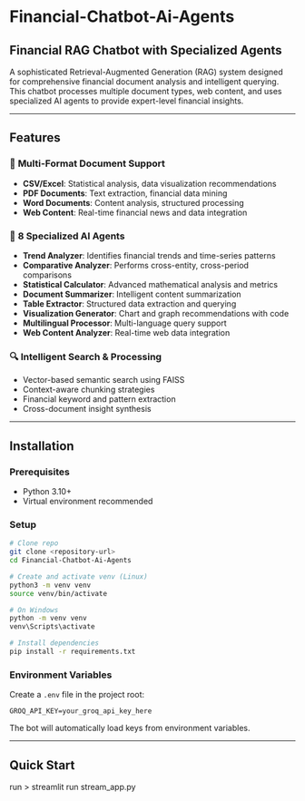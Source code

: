 # Financial-Chatbot-Ai-Agents

## Financial RAG Chatbot with Specialized Agents

A sophisticated Retrieval-Augmented Generation (RAG) system designed for comprehensive financial document analysis and intelligent querying. This chatbot processes multiple document types, web content, and uses specialized AI agents to provide expert-level financial insights.

---

## Features

### 🎯 **Multi-Format Document Support**

* **CSV/Excel**: Statistical analysis, data visualization recommendations
* **PDF Documents**: Text extraction, financial data mining
* **Word Documents**: Content analysis, structured processing
* **Web Content**: Real-time financial news and data integration

### 🤖 **8 Specialized AI Agents**

* **Trend Analyzer**: Identifies financial trends and time-series patterns
* **Comparative Analyzer**: Performs cross-entity, cross-period comparisons
* **Statistical Calculator**: Advanced mathematical analysis and metrics
* **Document Summarizer**: Intelligent content summarization
* **Table Extractor**: Structured data extraction and querying
* **Visualization Generator**: Chart and graph recommendations with code
* **Multilingual Processor**: Multi-language query support
* **Web Content Analyzer**: Real-time web data integration

### 🔍 **Intelligent Search & Processing**

* Vector-based semantic search using FAISS
* Context-aware chunking strategies
* Financial keyword and pattern extraction
* Cross-document insight synthesis

---

## Installation

### Prerequisites

* Python 3.10+
* Virtual environment recommended

### Setup

```bash
# Clone repo
git clone <repository-url>
cd Financial-Chatbot-Ai-Agents

# Create and activate venv (Linux)
python3 -m venv venv
source venv/bin/activate

# On Windows
python -m venv venv
venv\Scripts\activate

# Install dependencies
pip install -r requirements.txt
```

### Environment Variables

Create a `.env` file in the project root:

```env
GROQ_API_KEY=your_groq_api_key_here
```

The bot will automatically load keys from environment variables.

---

## Quick Start
run > streamlit run stream_app.py
